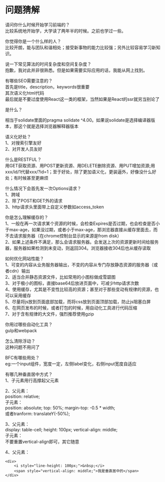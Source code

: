 # 问题猜解
请问你什么时候开始学习前端的？  
比较系统地开始学，大学读了两年半的时候。之前也学过一些。

你觉得你是一个什么样的人？  
比较开朗，能与团队和谐相处；接受新事物的能力比较强；另外比较容易学习新知识。

说一下常见算法的时间复杂度和空间复杂度？  
抱歉，我对此并非很熟悉。但是如果需要实际应用的话，我能从网上找到。

有哪些SEO需要注意的？  
首先是title，description，keywords很重要  
其次语义化html代码  
最后就是不要过度使用React这一类的框架，当然如果是React的ssr就另当别论了

<!doctype>是什么？  
相当于solidate里面的pragma solidate ^4.00。如果说solidate是选择编译器版本，那这个就是选择浏览器解释器版本

语义化好处？  
1、对搜索引擎友好  
2、对开发人员友好

什么是RESTFUL？  
用GET获取资源、用POST更新资源、用DELETE删除资源、用PUT增加资源;用xxx/id/1代替xxx/?id=1；至于好处，除了更加语义化，更装逼外，好像没什么好处；有时候甚至更麻烦

什么情况下会首先发一次Options请求？  
1、跨域  
2、除了POST和GET外的请求  
3、http请求头里面带上自定义参数如access_token

你是怎么理解缓存的？  
1、一般在再一次请求某个资源的时候，会检查Expires是否过期，也会检查是否小于max-age，如果没过期，或者小于max-age，那浏览器直接从缓存里面去，而不去请求服务器（在chrome控制台显示的来源是from disk）  
2、如果上述条件不满足，那么会请求服务器。会发送上次的资源更新时间给服务器，服务器如果检测到未变动，则返回304。浏览器接收304后也从缓存读取

如何优化网站性能？  
1、可变的内容从业务服务器输出，不变的内容从专门存放静态资源的服务器（或者cdn）输出  
2、适当合并静态资源文件，比如常用的小图标做成雪碧图  
3、对于极小的图标，直接base64后放进页面中，可减少http请求次数  
4、使用缓存，尤其是不变性比较高的资源；甚至对于那些变动有规律的资源，也可以采用缓存  
5、尽量将js放到页面底部加载，而将css放到页面顶部加载，防止js阻塞白屏  
6、在网页发布的时候，或者打包的时候，用自动化工具进行代码压缩  
7、对于含有规律的大文件，强烈推荐使用gzip

你用过哪些自动化工具？  
gulp和webpack

怎么清除浮动？  
这种问题不用问了

BFC有哪些用处？  
eg:一个input组件，宽度一定，左侧label变化，右侧input宽度自适应

有哪几种垂直居中方式？  
1、子元素用行高撑起父元素

2、父元素：  
position: relative;  
子元素：  
position: absolute;
top: 50%;
margin-top: -0.5 * width;  
或者tranform: translateY(-50%);

3、父元素：  
display: table-cell;
height: 100px;
vertical-align: middle;  
子元素：  
不要重置vertical-align即可，其它随意  

4、父元素：  
```
<div>
    <i style="line-height: 100px;">&nbsp;</i>
    <span style="vertical-align: middle;">我是垂直居中的</span>
</div>
```